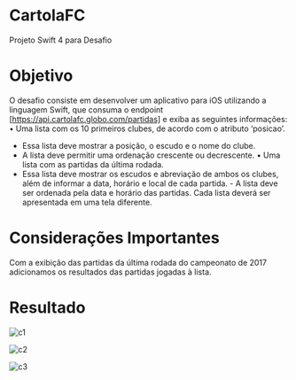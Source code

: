 # CartolaFC
Projeto Swift 4 para Desafio

# Objetivo
O desafio consiste em desenvolver um aplicativo para iOS utilizando a linguagem Swift, que consuma o endpoint [https://api.cartolafc.globo.com/partidas] e exiba as seguintes informações:
• Uma lista com os 10 primeiros clubes, de acordo com o atributo ‘posicao’.
- Essa lista deve mostrar a posição, o escudo e o nome do clube.
- A lista deve permitir uma ordenação crescente ou decrescente.
• Uma lista com as partidas da última rodada.
- Essa lista deve mostrar os escudos e abreviação de ambos os clubes, além de informar a data, horário e local de cada partida. - A lista deve ser ordenada pela data e horário das partidas.
Cada lista deverá ser apresentada em uma tela diferente.

# Considerações Importantes
Com a exibição das partidas da última rodada do campeonato de 2017 adicionamos os resultados das partidas jogadas à lista.

# Resultado

![c1](https://user-images.githubusercontent.com/3922656/34073931-4bb31782-e28c-11e7-88f2-6d9cfdfadebf.png)

![c2](https://user-images.githubusercontent.com/3922656/34073933-58a5b440-e28c-11e7-9c81-fbd70916ef66.png)

![c3](https://user-images.githubusercontent.com/3922656/34073935-683bf1bc-e28c-11e7-9b91-f6af6cd771bd.png)
